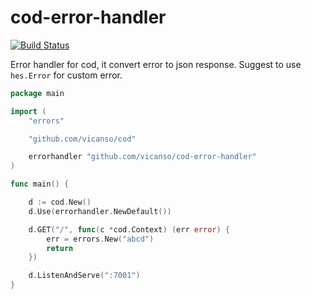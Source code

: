# cod-error-handler

[![Build Status](https://img.shields.io/travis/vicanso/cod-error-handler.svg?label=linux+build)](https://travis-ci.org/vicanso/cod-error-handler)

Error handler for cod, it convert error to json response. Suggest to use `hes.Error` for custom error.

```go
package main

import (
	"errors"

	"github.com/vicanso/cod"

	errorhandler "github.com/vicanso/cod-error-handler"
)

func main() {

	d := cod.New()
	d.Use(errorhandler.NewDefault())

	d.GET("/", func(c *cod.Context) (err error) {
		err = errors.New("abcd")
		return
	})

	d.ListenAndServe(":7001")
}
```